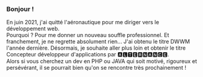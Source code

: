 ### Bonjour !
En juin 2021, j'ai quitté l'aéronautique pour me diriger vers le développement web. <br> Pourquoi ? Pour me donner un nouveau souffle professionnel. Et franchement, je ne regrette absolument rien...
J'ai obtenu le titre DWWM l'année dernière. Désormais, je souhaite aller plus loin et obtenir le titre Concepteur développeur d'applications par 🅰🅻🆃🅴🆁🅽🅰🅽🅲🅴. <br>Alors si vous cherchez un dev en PHP ou JAVA qui soit motivé, rigoureux et persévérant, il se pourrait bien qu'on se rencontre très prochainement !

<!--
**sebastien-violante/sebastien-violante** is a ✨ _special_ ✨ repository because its `README.md` (this file) appears on your GitHub profile.

Here are some ideas to get you started:

- 🔭 I’m currently working on ...
- 🌱 I’m currently learning ...
- 👯 I’m looking to collaborate on ...
- 🤔 I’m looking for help with ...
- 💬 Ask me about ...
- 📫 How to reach me: ...
- 😄 Pronouns: ...
- ⚡ Fun fact: ...
-->
